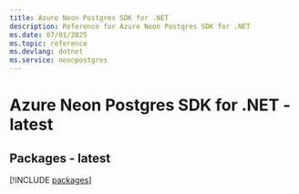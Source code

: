 ```yaml
---
title: Azure Neon Postgres SDK for .NET
description: Reference for Azure Neon Postgres SDK for .NET
ms.date: 07/01/2025
ms.topic: reference
ms.devlang: dotnet
ms.service: neonpostgres
---
```

# Azure Neon Postgres SDK for .NET - latest
## Packages - latest
[!INCLUDE [packages](neon-postgres-index.md)]